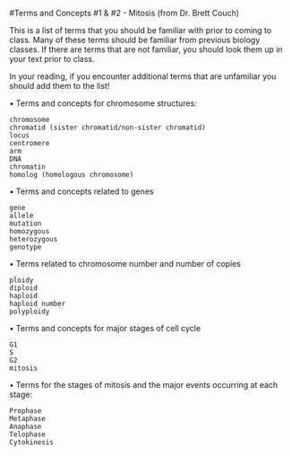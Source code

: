 #Terms and Concepts #1 & #2 - Mitosis (from Dr. Brett Couch)

This is a list of terms that you should be familiar with prior to coming to class.  Many of these terms should be familiar from previous biology classes. If there are terms that are not familiar, you should look them up in your text prior to class. 

In your reading, if you encounter additional terms that are unfamiliar you should add them to the list! 

• Terms and concepts for chromosome structures:

    chromosome
    chromatid (sister chromatid/non-sister chromatid)
    locus
    centromere
    arm
    DNA
    chromatin
    homolog (homologous chromosome)

• Terms and concepts related to genes

    gene
    allele
    mutation
    homozygous
    heterozygous
    genotype

• Terms related to chromosome number and number of copies

    ploidy
    diploid
    haploid
    haploid number
    polyploidy

• Terms and concepts for major stages of cell cycle

    G1
    S
    G2
    mitosis

• Terms for the stages of mitosis and the major events occurring at each stage:

    Prophase
    Metaphase
    Anaphase
    Telophase
    Cytokinesis


